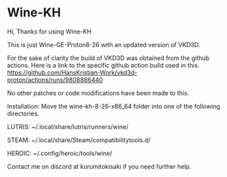 # Wine-KH
Hi, Thanks for using Wine-KH

This is just Wine-GE-Proton8-26 with an updated version of VKD3D.

For the sake of clarity the build of VKD3D was obtained from the github actions.
Here is a link to the specific github action build used in this.
https://github.com/HansKristian-Work/vkd3d-proton/actions/runs/9808886440

No other patches or code modifications have been made to this. 

Installation: 
Move the wine-kh-8-26-x86_64 folder into one of the following directories.

LUTRIS: ~/.local/share/lutris/runners/wine/

STEAM:  ~/.local/share/Steam/compatibilitytools.d/

HEROIC: ~/.config/heroic/tools/wine/


Contact me on discord at kurumitokisaki if you need further help. 



